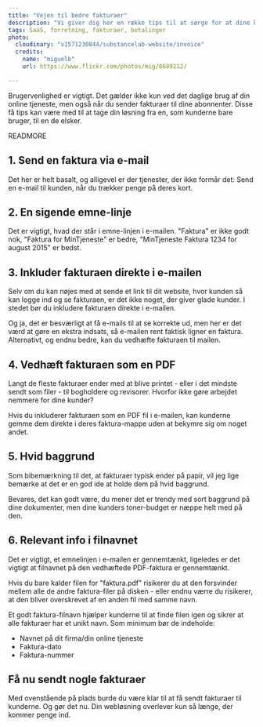 ```yaml
---
title: "Vejen til bedre fakturaer"
description: "Vi giver dig her en række tips til at sørge for at dine kunder ser frem til at få fakturaer fra din webløsning."
tags: SaaS, forretning, fakturaer, betalinger
photo:
  cloudinary: "v1571230844/substancelab-website/invoice"
  credits:
    name: "miguelb"
    url: https://www.flickr.com/photos/mig/8689212/

---
```

Brugervenlighed er vigtigt. Det gælder ikke kun ved det daglige brug af din online tjeneste, men også når du sender fakturaer til dine abonnenter. Disse få tips kan være med til at tage din løsning fra en, som kunderne bare bruger, til en de elsker.

READMORE

## 1. Send en faktura via e-mail

Det her er helt basalt, og alligevel er der tjenester, der ikke formår det: Send en e-mail til kunden, når du trækker penge på deres kort.

## 2. En sigende emne-linje

Det er vigtigt, hvad der står i emne-linjen i e-mailen. "Faktura" er ikke godt nok, "Faktura for MinTjeneste" er bedre, "MinTjeneste Faktura 1234 for august 2015" er bedst.

## 3. Inkluder fakturaen direkte i e-mailen

Selv om du kan nøjes med at sende et link til dit website, hvor kunden så kan logge ind og se fakturaen, er det ikke noget, der giver glade kunder. I stedet bør du inkludere fakturaen direkte i e-mailen.

Og ja, det er besværligt at få e-mails til at se korrekte ud, men her er det værd at gøre en ekstra indsats, så e-mailen rent faktisk ligner en faktura. Alternativt, og endnu bedre, kan du vedhæfte fakturaen til mailen.

## 4. Vedhæft fakturaen som en PDF

Langt de fleste fakturaer ender med at blive printet - eller i det mindste sendt som filer - til bogholdere og revisorer. Hvorfor ikke gøre arbejdet nemmere for dine kunder?

Hvis du inkluderer fakturaen som en PDF fil i e-mailen, kan kunderne gemme dem direkte i deres faktura-mappe uden at bekymre sig om noget andet.

## 5. Hvid baggrund

Som bibemærkning til det, at fakturaer typisk ender på papir, vil jeg lige bemærke at det er en god ide at holde dem på hvid baggrund.

Bevares, det kan godt være, du mener det er trendy med sort baggrund på dine dokumenter, men dine kunders toner-budget er næppe helt med på den.

## 6. Relevant info i filnavnet

Det er vigtigt, et emnelinjen i e-mailen er gennemtænkt, ligeledes er det vigtigt at filnavnet på den vedhæftede PDF-faktura er gennemtænkt.

Hvis du bare kalder filen for "faktura.pdf" risikerer du at den forsvinder mellem alle de andre faktura-filer på disken - eller endnu værre du risikerer, at den bliver overskrevet af en anden fil med samme navn.

Et godt faktura-filnavn hjælper kunderne til at finde filen igen og sikrer at alle fakturaer har et unikt navn. Som minimum bør de indeholde:

* Navnet på dit firma/din online tjeneste
* Faktura-dato
* Faktura-nummer

## Få nu sendt nogle fakturaer

Med ovenstående på plads burde du være klar til at få sendt fakturaer til kunderne. Og gør det nu. Din webløsning overlever kun så længe, der kommer penge ind.


